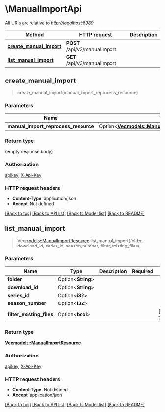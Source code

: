 # \ManualImportApi

All URIs are relative to *http://localhost:8989*

Method | HTTP request | Description
------------- | ------------- | -------------
[**create_manual_import**](ManualImportApi.md#create_manual_import) | **POST** /api/v3/manualimport | 
[**list_manual_import**](ManualImportApi.md#list_manual_import) | **GET** /api/v3/manualimport | 



## create_manual_import

> create_manual_import(manual_import_reprocess_resource)


### Parameters


Name | Type | Description  | Required | Notes
------------- | ------------- | ------------- | ------------- | -------------
**manual_import_reprocess_resource** | Option<[**Vec<models::ManualImportReprocessResource>**](ManualImportReprocessResource.md)> |  |  |

### Return type

 (empty response body)

### Authorization

[apikey](../README.md#apikey), [X-Api-Key](../README.md#X-Api-Key)

### HTTP request headers

- **Content-Type**: application/json
- **Accept**: Not defined

[[Back to top]](#) [[Back to API list]](../README.md#documentation-for-api-endpoints) [[Back to Model list]](../README.md#documentation-for-models) [[Back to README]](../README.md)


## list_manual_import

> Vec<models::ManualImportResource> list_manual_import(folder, download_id, series_id, season_number, filter_existing_files)


### Parameters


Name | Type | Description  | Required | Notes
------------- | ------------- | ------------- | ------------- | -------------
**folder** | Option<**String**> |  |  |
**download_id** | Option<**String**> |  |  |
**series_id** | Option<**i32**> |  |  |
**season_number** | Option<**i32**> |  |  |
**filter_existing_files** | Option<**bool**> |  |  |[default to true]

### Return type

[**Vec<models::ManualImportResource>**](ManualImportResource.md)

### Authorization

[apikey](../README.md#apikey), [X-Api-Key](../README.md#X-Api-Key)

### HTTP request headers

- **Content-Type**: Not defined
- **Accept**: application/json

[[Back to top]](#) [[Back to API list]](../README.md#documentation-for-api-endpoints) [[Back to Model list]](../README.md#documentation-for-models) [[Back to README]](../README.md)

